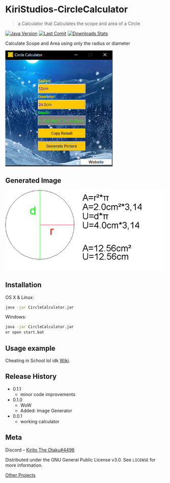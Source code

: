 # KiriStudios-CircleCalculator
> a Calculator that Calculates the scope and area of a Circle

[![Java Version][java-image]][java-url]
[![Last Comit][comit-image]][comit-url]
[![Downloads Stats][java-downloads]][java-url]

Calculate Scope and Area using only the radius or diameter

![](https://raw.githubusercontent.com/Kirito-The-Otaku/KiriStudios-CircleCalculator/main/Images/img1.PNG)

## Generated Image

![](https://raw.githubusercontent.com/Kirito-The-Otaku/KiriStudios-CircleCalculator/main/Images/Circle.png)

## Installation

OS X & Linux:

```sh
java -jar CircleCalculator.jar
```

Windows:

```sh
java -jar CircleCalculator.jar
or open start.bat
```

## Usage example

Cheating in School lol
idk [Wiki][wiki].

## Release History

* 0.1.1
    * minor code improvements
* 0.1.0
    * WoW
    * Added: Image Generator
* 0.0.1
    * working calculator

## Meta

Discord – [Kirito The Otaku#4496](https://twitter.com/dbader_org)

Distributed under the GNU General Public License v3.0. See ``LICENSE`` for more information.

[Other Projects](https://github.com/Kirito-The-Otaku/)

<!-- Markdown link & img dfn's -->
[java-image]: https://img.shields.io/badge/JDK-v15.0.2-important
[java-url]: https://imlazy.com/
[java-downloads]: https://img.shields.io/github/downloads/Kirito-The-Otaku/KiriStudios-CircleCalculator/total
[comit-image]: https://img.shields.io/github/last-commit/Kirito-The-Otaku/KiriStudios-CircleCalculator/main
[comit-url]: https://travis-ci.org/dbader/node-datadog-metrics
[wiki]: https://github.com/Kirito-The-Otaku/
